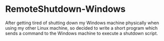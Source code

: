 # RemoteShutdown-Windows

After getting tired of shutting down my Windows machine physically when using
my other Linux machine, so decided to write a short program which sends a command
to the Windows machine to execute a shutdown script.